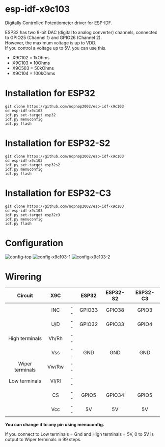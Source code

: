 # esp-idf-x9c103
Digitally Controlled Potentiometer driver for ESP-IDF.

ESP32 has two 8-bit DAC (digital to analog converter) channels, connected to GPIO25 (Channel 1) and GPIO26 (Channel 2).   
However, the maximum voltage is up to VDD.   
If you control a voltage up to 5V, you can use this.   

- X9C102 = 1kOhms   
- X9C103 = 10Ohms   
- X9C503 = 50kOhms   
- X9C104 = 100kOhms   


# Installation for ESP32

```Shell
git clone https://github.com/nopnop2002/esp-idf-x9c103
cd esp-idf-x9c103
idf.py set-target esp32
idf.py menuconfig
idf.py flash
```

# Installation for ESP32-S2

```Shell
git clone https://github.com/nopnop2002/esp-idf-x9c103
cd esp-idf-x9c103
idf.py set-target esp32s2
idf.py menuconfig
idf.py flash
```

# Installation for ESP32-C3

```Shell
git clone https://github.com/nopnop2002/esp-idf-x9c103
cd esp-idf-x9c103
idf.py set-target esp32c3
idf.py menuconfig
idf.py flash
```


# Configuration   

![config-top](https://user-images.githubusercontent.com/6020549/149045495-e4735ac4-b28f-488e-8768-5fccb94ae3e7.jpg)
![config-x9c103-1](https://user-images.githubusercontent.com/6020549/149045498-888247f2-06dd-42c4-9da0-46f737ee57b5.jpg)
![config-x9c103-2](https://user-images.githubusercontent.com/6020549/149045505-a4424e1c-9fa3-475e-9e1c-1afbbac768bb.jpg)


# Wirering

|Circuit|X9C||ESP32|ESP32-S2|ESP32-C3|
|:-:|:-:|:-:|:-:|:-:|:-:|
||INC|--|GPIO33|GPIO38|GPIO3|
||U/D|--|GPIO32|GPIO33|GPIO4|
|High terminals|Vh/Rh|--||||
||Vss|--|GND|GND|GND|
|Wiper terminals|Vw/Rw|--||||
|Low terminals|Vl/Rl|--||||
||CS|--|GPIO5|GPIO34|GPIO5|
||Vcc|--|5V|5V|5V|

__You can change it to any pin using menuconfig.__   

If you connect to Low terminals = Gnd and High terminals = 5V, 0 to 5V is output to Wiper terminals in 99 steps.   


